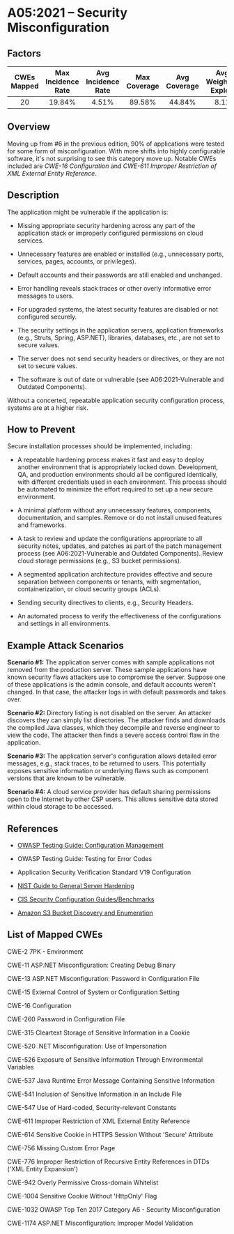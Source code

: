 # A05:2021 – Security Misconfiguration

## Factors

| CWEs Mapped | Max Incidence Rate | Avg Incidence Rate | Max Coverage | Avg Coverage | Avg Weighted Exploit | Avg Weighted Impact | Total Occurrences | Total CVEs |
|:-------------:|:--------------------:|:--------------------:|:--------------:|:--------------:|:----------------------:|:---------------------:|:-------------------:|:------------:|
| 20          | 19.84%             | 4.51%              | 89.58%       | 44.84%       | 8.12                 | 6.56                | 208,387           | 789        |

## Overview

Moving up from #6 in the previous edition, 90% of applications were
tested for some form of misconfiguration. With more shifts into highly
configurable software, it's not surprising to see this category move up.
Notable CWEs included are *CWE-16 Configuration* and *CWE-611 Improper
Restriction of XML External Entity Reference*.

## Description 

The application might be vulnerable if the application is:

-   Missing appropriate security hardening across any part of the
    application stack or improperly configured permissions on cloud
    services.

-   Unnecessary features are enabled or installed (e.g., unnecessary
    ports, services, pages, accounts, or privileges).

-   Default accounts and their passwords are still enabled and
    unchanged.

-   Error handling reveals stack traces or other overly informative
    error messages to users.

-   For upgraded systems, the latest security features are disabled or
    not configured securely.

-   The security settings in the application servers, application
    frameworks (e.g., Struts, Spring, ASP.NET), libraries, databases,
    etc., are not set to secure values.

-   The server does not send security headers or directives, or they are
    not set to secure values.

-   The software is out of date or vulnerable (see A06:2021-Vulnerable
    and Outdated Components).

Without a concerted, repeatable application security configuration
process, systems are at a higher risk.

## How to Prevent

Secure installation processes should be implemented, including:

-   A repeatable hardening process makes it fast and easy to deploy
    another environment that is appropriately locked down. Development,
    QA, and production environments should all be configured
    identically, with different credentials used in each environment.
    This process should be automated to minimize the effort required to
    set up a new secure environment.

-   A minimal platform without any unnecessary features, components,
    documentation, and samples. Remove or do not install unused features
    and frameworks.

-   A task to review and update the configurations appropriate to all
    security notes, updates, and patches as part of the patch management
    process (see A06:2021-Vulnerable and Outdated Components). Review
    cloud storage permissions (e.g., S3 bucket permissions).

-   A segmented application architecture provides effective and secure
    separation between components or tenants, with segmentation,
    containerization, or cloud security groups (ACLs).

-   Sending security directives to clients, e.g., Security Headers.

-   An automated process to verify the effectiveness of the
    configurations and settings in all environments.

## Example Attack Scenarios

**Scenario #1:** The application server comes with sample applications
not removed from the production server. These sample applications have
known security flaws attackers use to compromise the server. Suppose one
of these applications is the admin console, and default accounts weren't
changed. In that case, the attacker logs in with default passwords and
takes over.

**Scenario #2:** Directory listing is not disabled on the server. An
attacker discovers they can simply list directories. The attacker finds
and downloads the compiled Java classes, which they decompile and
reverse engineer to view the code. The attacker then finds a severe
access control flaw in the application.

**Scenario #3:** The application server's configuration allows detailed
error messages, e.g., stack traces, to be returned to users. This
potentially exposes sensitive information or underlying flaws such as
component versions that are known to be vulnerable.

**Scenario #4:** A cloud service provider has default sharing
permissions open to the Internet by other CSP users. This allows
sensitive data stored within cloud storage to be accessed.

## References

-   [OWASP Testing Guide: Configuration
    Management](https://owasp.org/www-project-web-security-testing-guide/latest/4-Web_Application_Security_Testing/02-Configuration_and_Deployment_Management_Testing/README)

-   OWASP Testing Guide: Testing for Error Codes

-   Application Security Verification Standard V19 Configuration

-   [NIST Guide to General Server
    Hardening](https://csrc.nist.gov/publications/detail/sp/800-123/final)

-   [CIS Security Configuration
    Guides/Benchmarks](https://www.cisecurity.org/cis-benchmarks/)

-   [Amazon S3 Bucket Discovery and
    Enumeration](https://blog.websecurify.com/2017/10/aws-s3-bucket-discovery.html)

## List of Mapped CWEs

CWE-2 7PK - Environment

CWE-11 ASP.NET Misconfiguration: Creating Debug Binary

CWE-13 ASP.NET Misconfiguration: Password in Configuration File

CWE-15 External Control of System or Configuration Setting

CWE-16 Configuration

CWE-260 Password in Configuration File

CWE-315 Cleartext Storage of Sensitive Information in a Cookie

CWE-520 .NET Misconfiguration: Use of Impersonation

CWE-526 Exposure of Sensitive Information Through Environmental
Variables

CWE-537 Java Runtime Error Message Containing Sensitive Information

CWE-541 Inclusion of Sensitive Information in an Include File

CWE-547 Use of Hard-coded, Security-relevant Constants

CWE-611 Improper Restriction of XML External Entity Reference

CWE-614 Sensitive Cookie in HTTPS Session Without 'Secure' Attribute

CWE-756 Missing Custom Error Page

CWE-776 Improper Restriction of Recursive Entity References in DTDs
('XML Entity Expansion')

CWE-942 Overly Permissive Cross-domain Whitelist

CWE-1004 Sensitive Cookie Without 'HttpOnly' Flag

CWE-1032 OWASP Top Ten 2017 Category A6 - Security Misconfiguration

CWE-1174 ASP.NET Misconfiguration: Improper Model Validation
